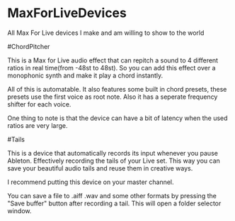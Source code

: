 # MaxForLiveDevices
All Max For Live devices I make and am willing to show to the world


#ChordPitcher

This is a Max for Live audio effect that can repitch a sound to 4 different ratios in real time(from -48st to 48st). 
So you can add this effect over a monophonic synth and make it play a chord instantly. 

All of this is automatable.
It also features some built in chord presets, these presets use the first voice as root note.
Also it has a seperate frequency shifter for each voice.

One thing to note is that the device can have a bit of latency when the used ratios are very large.

#Tails

This is a device that automatically records its input whenever you pause Ableton. Effectively recording the tails of your Live set. This way you can save your beautiful audio tails and reuse them in creative ways. 

I recommend putting this device on your master channel.

You can save a file to .aiff .wav and some other formats by pressing the "Save buffer" button after recording a tail. This will open a folder selector window.
